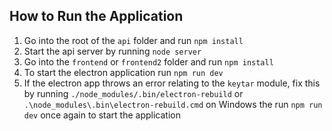 ## How to Run the Application

1. Go into the root of the `api` folder and run `npm install`
2. Start the api server by running `node server`
3. Go into the `frontend` or `frontend2` folder and run `npm install`
4. To start the electron application run `npm run dev`
5. If the electron app throws an error relating to the `keytar` module, fix this by running `./node_modules/.bin/electron-rebuild` or `.\node_modules\.bin\electron-rebuild.cmd` on Windows the run `npm run dev` once again to start the application
